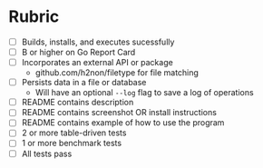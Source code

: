 # Rubric

- [ ] Builds, installs, and executes sucessfully
- [ ] B or higher on Go Report Card 
- [ ] Incorporates an external API or package
  * github.com/h2non/filetype for file matching
- [ ] Persists data in a file or database
  * Will have an optional `--log` flag to save a log of operations
- [ ] README contains description
- [ ] README contains screenshot OR install instructions
- [ ] README contains example of how to use the program
- [ ] 2 or more table-driven tests
- [ ] 1 or more benchmark tests
- [ ] All tests pass 